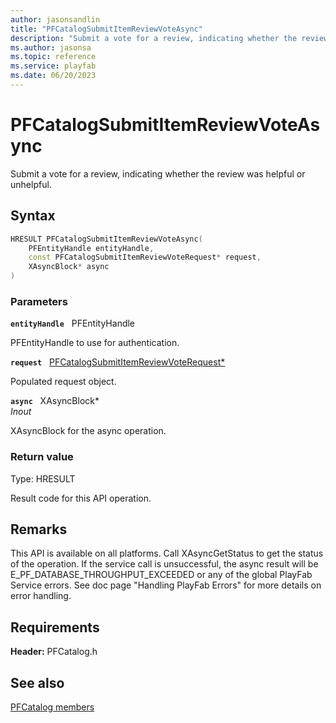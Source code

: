 ```yaml
---
author: jasonsandlin
title: "PFCatalogSubmitItemReviewVoteAsync"
description: "Submit a vote for a review, indicating whether the review was helpful or unhelpful."
ms.author: jasonsa
ms.topic: reference
ms.service: playfab
ms.date: 06/20/2023
---
```


# PFCatalogSubmitItemReviewVoteAsync  

Submit a vote for a review, indicating whether the review was helpful or unhelpful.  

## Syntax  
  
```cpp
HRESULT PFCatalogSubmitItemReviewVoteAsync(  
    PFEntityHandle entityHandle,  
    const PFCatalogSubmitItemReviewVoteRequest* request,  
    XAsyncBlock* async  
)  
```  
  
### Parameters  
  
**`entityHandle`** &nbsp; PFEntityHandle  
  
PFEntityHandle to use for authentication.  
  
**`request`** &nbsp; [PFCatalogSubmitItemReviewVoteRequest*](../../pfcatalogtypes/structs/pfcatalogsubmititemreviewvoterequest.md)  
  
Populated request object.  
  
**`async`** &nbsp; XAsyncBlock*  
*_Inout_*  
  
XAsyncBlock for the async operation.  
  
  
### Return value
Type: HRESULT
  
Result code for this API operation.
  
## Remarks  
  
This API is available on all platforms. Call XAsyncGetStatus to get the status of the operation. If the service call is unsuccessful, the async result will be E_PF_DATABASE_THROUGHPUT_EXCEEDED or any of the global PlayFab Service errors. See doc page "Handling PlayFab Errors" for more details on error handling.
  
## Requirements  
  
**Header:** PFCatalog.h
  
## See also  
[PFCatalog members](../pfcatalog_members.md)  

  
  
